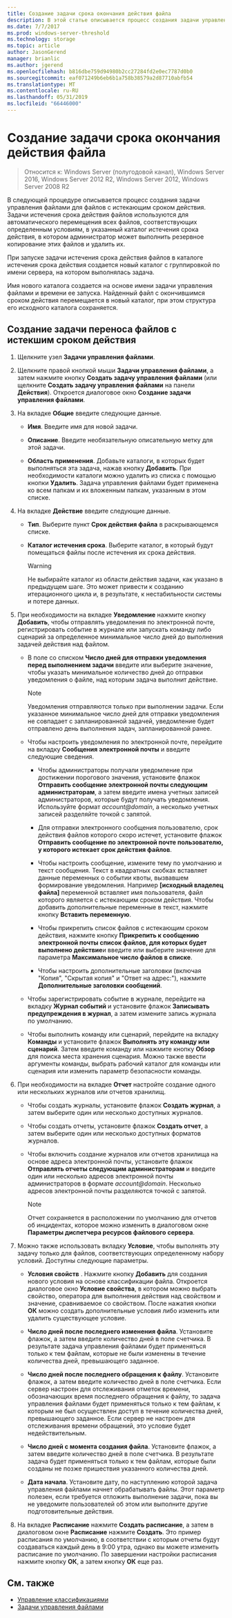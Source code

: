 ```yaml
---
title: Создание задачи срока окончания действия файла
description: В этой статье описывается процесс создания задачи управления файлами с истекающим сроком действия
ms.date: 7/7/2017
ms.prod: windows-server-threshold
ms.technology: storage
ms.topic: article
author: JasonGerend
manager: brianlic
ms.author: jgerend
ms.openlocfilehash: b816dbe759d94980b2cc27284fd2e0ec7787d0b0
ms.sourcegitcommit: eaf071249b6eb6b1a758b38579a2d87710abfb54
ms.translationtype: MT
ms.contentlocale: ru-RU
ms.lasthandoff: 05/31/2019
ms.locfileid: "66446000"
---
```

# <a name="create-a-file-expiration-task"></a>Создание задачи срока окончания действия файла

> Относится к: Windows Server (полугодовой канал), Windows Server 2016, Windows Server 2012 R2, Windows Server 2012, Windows Server 2008 R2

В следующей процедуре описывается процесс создания задачи управления файлами для файлов с истекающим сроком действия. Задачи истечения срока действия файлов используются для автоматического перемещения всех файлов, соответствующих определенным условиям, в указанный каталог истечения срока действия, в котором администратор может выполнить резервное копирование этих файлов и удалить их.

При запуске задачи истечения срока действия файлов в каталоге истечения срока действия создается новый каталог с группировкой по имени сервера, на котором выполнялась задача.

Имя нового каталога создается на основе имени задачи управления файлами и времени ее запуска. Найденный файл с окончившимся сроком действия перемещается в новый каталог, при этом структура его исходного каталога сохраняется.

## <a name="to-create-a-file-expiration-task"></a>Создание задачи переноса файлов с истекшим сроком действия

1. Щелкните узел **Задачи управления файлами**.

2. Щелкните правой кнопкой мыши **Задачи управления файлами**, а затем нажмите кнопку **Создать задачу управления файлами** (или щелкните **Создать задачу управления файлами** на панели **Действия**). Откроется диалоговое окно **Создание задачи управления файлами**.

3. На вкладке **Общие** введите следующие данные.

   -   **Имя**. Введите имя для новой задачи.  

   -   **Описание**. Введите необязательную описательную метку для этой задачи.  
    
   -   **Область применения**. Добавьте каталоги, в которых будет выполняться эта задача, нажав кнопку **Добавить**. При необходимости каталоги можно удалить из списка с помощью кнопки **Удалить**. Задача управления файлами будет применена ко всем папкам и их вложенным папкам, указанным в этом списке.

4. На вкладке **Действие** введите следующие данные.

   - **Тип**. Выберите пункт **Срок действия файла** в раскрывающемся списке.

   - **Каталог истечения срока**. Выберите каталог, в который будут помещаться файлы после истечения их срока действия.

     > [!Warning]
     > Не выбирайте каталог из области действия задачи, как указано в предыдущем шаге. Это может привести к созданию итерационного цикла и, в результате, к нестабильности системы и потере данных.

5. При необходимости на вкладке **Уведомление** нажмите кнопку **Добавить**, чтобы отправлять уведомления по электронной почте, регистрировать событие в журнале или запускать команду либо сценарий за определенное минимальное число дней до выполнения задачей действия над файлом.

   - В поле со списком **Число дней для отправки уведомления перед выполнением задачи** введите или выберите значение, чтобы указать минимальное количество дней до отправки уведомления о файле, над которым задача выполнит действие.

     > [!Note]
     > Уведомления отправляются только при выполнении задачи. Если указанное минимальное число дней для отправки уведомления не совпадает с запланированной задачей, уведомление будет отправлено день выполнения задач, запланированной ранее.

   - Чтобы настроить уведомления по электронной почте, перейдите на вкладку **Сообщения электронной почты** и введите следующие сведения.

     - Чтобы администраторы получали уведомление при достижении порогового значения, установите флажок **Отправить сообщение электронной почты следующим администраторам**, а затем введите имена учетных записей администраторов, которые будут получать уведомления. Используйте формат <em>account@domain</em>, а несколько учетных записей разделяйте точкой с запятой.  

     - Для отправки электронного сообщения пользователю, срок действия файлов которого скоро истечет, установите флажок **Отправить сообщение по электронной почте пользователю, у которого истекает срок действия файлов**.

     - Чтобы настроить сообщение, измените тему по умолчанию и текст сообщения. Текст в квадратных скобках вставляет данные переменных о событии квоты, вызвавшем формирование уведомления. Например **\[исходный владелец файла\]** переменной вставляет имя пользователя, файл которого является с истекающим сроком действия. Чтобы добавить дополнительные переменные в текст, нажмите кнопку **Вставить переменную**.

     - Чтобы прикрепить список файлов с истекающим сроком действия, нажмите кнопку **Прикрепить к сообщению электронной почты список файлов, для которых будет выполнено действие**и введите или выберите значение для параметра **Максимальное число файлов в списке**.

     - Чтобы настроить дополнительные заголовки (включая "Копия", "Скрытая копия" и "Ответ на адрес:"), нажмите **Дополнительные заголовки сообщений**.  

   - Чтобы зарегистрировать событие в журнале, перейдите на вкладку **Журнал событий** и установите флажок **Записывать предупреждения в журнал**, а затем измените запись журнала по умолчанию.  

   - Чтобы выполнить команду или сценарий, перейдите на вкладку **Команды** и установите флажок **Выполнять эту команду или сценарий**. Затем введите команду или нажмите кнопку **Обзор** для поиска места хранения сценария. Можно также ввести аргументы команды, выбрать рабочий каталог для команды или сценария или изменить параметр безопасности команды.

6. При необходимости на вкладке **Отчет** настройте создание одного или нескольких журналов или отчетов хранилищ.

   - Чтобы создать журналы, установите флажок **Создать журнал**, а затем выберите один или несколько доступных журналов.  

   - Чтобы создать отчеты, установите флажок **Создать отчет**, а затем выберите один или несколько доступных форматов журналов.  

   - Чтобы включить создание журналов или отчетов хранилища на основе адреса электронной почты, установите флажок **Отправлять отчеты следующим администраторам** и введите один или несколько адресов электронной почты администраторов в формате <em>account@domain</em>. Несколько адресов электронной почты разделяются точкой с запятой.

     > [!Note]
     > Отчет сохраняется в расположении по умолчанию для отчетов об инцидентах, которое можно изменить в диалоговом окне **Параметры диспетчера ресурсов файлового сервера**.
        
7. Можно также использовать вкладку **Условие**, чтобы выполнять эту задачу только для файлов, соответствующих определенному набору условий. Доступны следующие параметры.

    -   **Условия свойств** . Нажмите кнопку **Добавить** для создания нового условия на основе классификации файла. Откроется диалоговое окно **Условие свойства**, в котором можно выбрать свойство, оператора для выполнения действия над свойством и значение, сравниваемое со свойством. После нажатия кнопки **ОК** можно создать дополнительные условия либо изменить или удалить существующее условие.

    -   **Число дней после последнего изменения файла**. Установите флажок, а затем введите количество дней в поле счетчика. В результате задача управления файлами будет применяться только к тем файлам, которые не были изменены в течение количества дней, превышающего заданное.

    -   **Число дней после последнего обращения к файлу**. Установите флажок, а затем введите количество дней в поле счетчика. Если сервер настроен для отслеживания отметок времени, обозначающих время последнего обращения к файлу, то задача управления файлами будет применяться только к тем файлам, к которым не был осуществлен доступ в течение количества дней, превышающего заданное. Если сервер не настроен для отслеживания времени обращений, это условие будет недействительным.

    -   **Число дней с момента создания файла**. Установите флажок, а затем введите количество дней в поле счетчика. В результате задача будет применяться только к тем файлам, которые были созданы не позже пришествия указанного количества дней.  

    -   **Дата начала**. Установите дату, по наступлению которой задача управления файлами начнет обрабатывать файлы. Этот параметр полезен, если требуется отложить выполнение задачи, пока вы не уведомите пользователей об этом или выполните другие подготовительные действия.

8. На вкладке **Расписание** нажмите **Создать расписание**, а затем в диалоговом окне **Расписание** нажмите **Создать**. Это пример расписания по умолчанию, в соответствии с которым отчеты будут создаваться каждый день в 9:00 утра, однако вы можете изменить расписание по умолчанию. По завершении настройки расписания нажмите кнопку **ОК**, а затем кнопку **ОК** еще раз.

## <a name="see-also"></a>См. также

-   [Управление классификациями](classification-management.md)
-   [Задачи управления файлами](file-management-tasks.md)